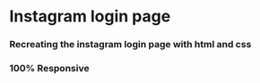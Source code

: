 # Instagram login page
### Recreating the instagram login page with html and css
### 100% Responsive
